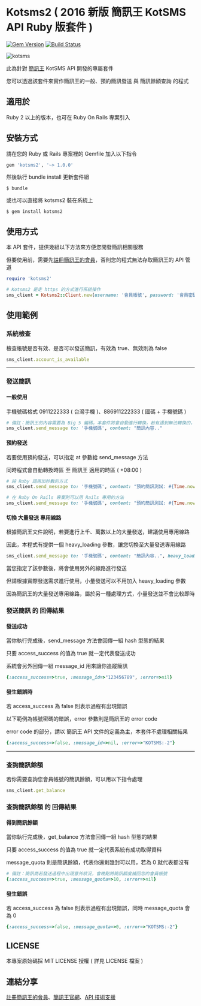 Kotsms2 ( 2016 新版 簡訊王 KotSMS API Ruby 版套件 )
=================================================

[![Gem Version](https://badge.fury.io/rb/kotsms2.svg)](https://badge.fury.io/rb/kotsms2) [![Build Status](https://travis-ci.org/guanting112/kotsms2.svg?branch=master)](https://travis-ci.org/guanting112/kotsms2)

![kotsms](http://i.imgur.com/Q4QbtOP.png)

此為針對 [簡訊王][kotsms_homepage] KotSMS API 開發的專屬套件

您可以透過該套件來實作簡訊王的一般、預約簡訊發送 與 簡訊餘額查詢 的程式

適用於
--------

Ruby 2 以上的版本，也可在 Ruby On Rails 專案引入

安裝方式
--------

請在您的 Ruby 或 Rails 專案裡的 Gemfile 加入以下指令

```ruby
gem 'kotsms2', '~> 1.0.0'
```

然後執行 bundle install 更新套件組

    $ bundle

或也可以直接將 kotsms2 裝在系統上

    $ gem install kotsms2

使用方式
--------

本 API 套件，提供幾組以下方法來方便您開發簡訊相關服務

但要使用前，需要先[註冊簡訊王的會員][kotsms_signup]，否則您的程式無法存取簡訊王的 API 管道

```ruby
require 'kotsms2'

# Kotsms2 是走 https 的方式進行系統操作
sms_client = Kotsms2::Client.new(username: '會員帳號', password: '會員密碼', agent: "Mozilla/5.0 (可自訂 user-agent)")
```

使用範例
--------

### 系統檢查

檢查帳號是否有效、是否可以發送簡訊，有效為 true、無效則為 false

```ruby
sms_client.account_is_available
```

----

### 發送簡訊

#### 一般使用

手機號碼格式 0911222333 ( 台灣手機 )、886911222333 ( 國碼 + 手機號碼 )

```ruby
# 備註：簡訊王的內容需要為 Big 5 編碼，本套件將會自動進行轉換，若有遇到無法轉換的，會將會替換成「?」號
sms_client.send_message to: '手機號碼', content: "簡訊內容.."
```

#### 預約發送

若要使用預約發送，可以指定 at 參數給 send_message 方法

同時程式會自動轉換時區 至 簡訊王 適用的時區 ( +08:00 )

```ruby
# 純 Ruby 請用加秒數的方式
sms_client.send_message to: '手機號碼', content: "預約簡訊測試: #{Time.now}", at: Time.now + 120

# 在 Ruby On Rails 專案則可以用 Rails 專用的方法
sms_client.send_message to: '手機號碼', content: "預約簡訊測試: #{Time.now}", at: Time.now + 2.days
```

#### 切換 大量發送 專用線路

根據簡訊王文件說明，若要進行上千、萬數以上的大量發送，建議使用專用線路

因此，本程式有提供一個 heavy_loading 參數，讓您切換至大量發送專用線路

```ruby
sms_client.send_message to: '手機號碼', content: "簡訊內容..", heavy_loading: true
```

當您指定了該參數後，將會使用另外的線路進行發送

但請根據實際發送需求進行使用，小量發送可以不用加入 heavy_loading 參數

因為簡訊王的大量發送專用線路，屬於另一種處理方式，小量發送並不會比較即時

### 發送簡訊 的 回傳結果

#### 發送成功

當你執行完成後，send_message 方法會回傳一組 hash 型態的結果

只要 access_success 的值為 true 就一定代表發送成功

系統會另外回傳一組 message_id 用來讓你追蹤簡訊

```ruby
{:access_success=>true, :message_id=>"123456789", :error=>nil}
```

#### 發生錯誤時

若 access_success 為 false 則表示過程有出現錯誤

以下範例為帳號密碼的錯誤，error 參數則是簡訊王的 error code

error code 的部分，請以 簡訊王 API 文件的定義為主，本套件不處理相關結果

```ruby
{:access_success=>false, :message_id=>nil, :error=>"KOTSMS:-2"}
```

----

### 查詢簡訊餘額

若你需要查詢您會員帳號的簡訊餘額，可以用以下指令處理

```ruby
sms_client.get_balance
```

### 查詢簡訊餘額 的 回傳結果

#### 得到簡訊餘額

當你執行完成後，get_balance 方法會回傳一組 hash 型態的結果

只要 access_success 的值為 true 就一定代表系統有成功取得資料

message_quota 則是簡訊餘額，代表你還剩幾封可以用，若為 0 就代表都沒有

```ruby
# 備註：簡訊商若發送過程中出現意外狀況，會晚點將簡訊額度補回您的會員帳號
{:access_success=>true, :message_quota=>10, :error=>nil}
```

#### 發生錯誤

若 access_success 為 false 則表示過程有出現錯誤，同時 message_quota 會為 0

```ruby
{:access_success=>false, :message_quota=>0, :error=>"KOTSMS:-2"}
```


LICENSE
--------

本專案原始碼採 MIT LICENSE 授權 ( 詳見 LICENSE 檔案 )

連結分享
--------

[註冊簡訊王的會員][kotsms_signup]、[簡訊王官網][kotsms_homepage]、[API 技術支援][kotsms_tech]

[kotsms_signup]: https://kotsms.com.tw/index.php?selectpage=MembersReg&step=viewrules
[kotsms_homepage]: https://www.kotsms.com.tw
[kotsms_tech]: https://kotsms.com.tw/index.php?selectpage=pagenews&kind=4
